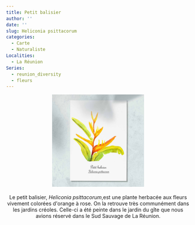 ```yaml
---
title: Petit balisier
author: ''
date: ''
slug: Heliconia psittacorum
categories:
  - Carte
  - Naturaliste
Localities:
  - La Réunion
Series:
  - reunion_diversity
  - fleurs
---
```

<center>
<img alt="[heliconia psittacorum à l'aquarelle]" src="heliconia-psittacorum-featured-image.jpg" width=50%> 
<br>
<br>
Le petit balisier, <i>Heliconia psittacorum</i>,est une plante herbacée aux fleurs vivement colorées d'orange à rose. On la retrouve très communément dans les jardins créoles. Celle-ci a été peinte dans le jardin du gîte que nous avions réservé dans le Sud Sauvage de La Réunion.
</center>
